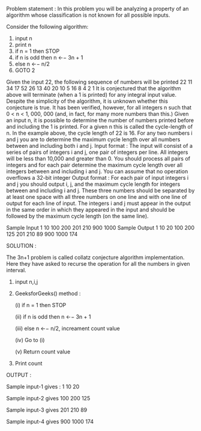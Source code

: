  Problem statement :
  In this problem you will be analyzing a property of an algorithm whose classification is not known for all possible inputs.

Consider the following algorithm:
 1. input n
 2. print n
 3. if n = 1 then STOP
 4. if n is odd then n ←− 3n + 1
 5. else n ←− n/2
 6. GOTO 2

Given the input 22, the following sequence of numbers will be printed
22 11 34 17 52 26 13 40 20 10 5 16 8 4 2 1
   It is conjectured that the algorithm above will terminate (when a 1 is printed) for any integral input value. Despite the simplicity of the algorithm, 
it is unknown whether this conjecture is true. It has been verified, however, for all integers n such that 0 < n < 1, 000, 000 (and, in fact, for many more numbers than this.) 
   Given an input n, it is possible to determine the number of numbers printed before and including the 1 is printed. For a given n this is called the cycle-length of n. 
In the example above, the cycle length of 22 is 16. For any two numbers i and j you are to determine the maximum cycle length over all numbers between and including both i and j.
Input format :
   The input will consist of a series of pairs of integers i and j, one pair of integers per line. All integers will be less than 10,000 and greater than 0. You should process all pairs of integers and for each pair determine the maximum cycle length over all integers between and including i and j. You can assume that no operation overflows a 32-bit integer
Output format :
  For each pair of input integers i and j you should output i, j, and the maximum cycle length for integers between and including i and j. These three numbers should be separated by at least one space with all three numbers on one line and with one line of output for each line of input. The integers i and j must appear in the output in the same order in which they appeared in the input and should be followed by the maximum cycle length (on the same line).

Sample Input
1 10
100 200
201 210
900 1000
Sample Output
1 10 20
100 200 125
201 210 89
900 1000 174

SOLUTION :

   The 3n+1 problem is called collatz conjecture algorithm implementation. Here they have asked to recurse the operation for all the numbers in given interval.

1. input n,i,j
2. GeeksforGeeks() method :

      (i) if n = 1 then STOP

      (ii) if n is odd then n ←− 3n + 1

      (iii) else n ←− n/2, increament count value

      (iv) Go to (i)

      (v) Return count value
3. Print count

OUTPUT :

Sample input-1 gives :
1 10 20

Sample input-2 gives
100 200 125

Sample input-3 gives
201 210 89

Sample input-4 gives
900 1000 174

